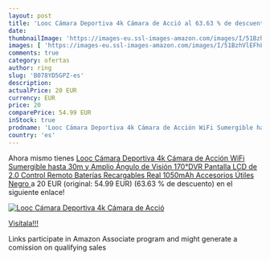 ```yaml
---
layout: post
title: 'Looc Cámara Deportiva 4k Cámara de Acció al 63.63 % de descuento'
date: 
thumbnailImage: 'https://images-eu.ssl-images-amazon.com/images/I/51BzhVlEFhL._SL200_.jpg'
images: [ 'https://images-eu.ssl-images-amazon.com/images/I/51BzhVlEFhL._SL200_.jpg' ]
comments: true
category: ofertas
author: ring
slug: 'B078YD5GPZ-es'
description:
actualPrice: 20 EUR
currency: EUR
price: 20
comparePrice: 54.99 EUR
inStock: true
prodname: 'Looc Cámara Deportiva 4k Cámara de Acción WiFi Sumergible hasta 30m y Amplio Ángulo de Visión 170°DVR  Pantalla LCD de 2.0  Control Remoto  Baterías Recargables Real 1050mAh Accesorios Útiles  Negro '
country: 'es'
---
```


Ahora mismo tienes [Looc Cámara Deportiva 4k Cámara de Acción WiFi Sumergible hasta 30m y Amplio Ángulo de Visión 170°DVR  Pantalla LCD de 2.0  Control Remoto  Baterías Recargables Real 1050mAh Accesorios Útiles  Negro ](https://www.amazon.es/dp/B078YD5GPZ/?tag=tolees-21) a 20 EUR (original: 54.99 EUR) (63.63 %  de descuento) en el siguiente enlace!

[![Looc Cámara Deportiva 4k Cámara de Acció](https://images-eu.ssl-images-amazon.com/images/I/51BzhVlEFhL._SL200_.jpg)](https://www.amazon.es/dp/B078YD5GPZ/?tag=tolees-21)

[Visítala!!!](https://www.amazon.es/dp/B078YD5GPZ/?tag=tolees-21)

Links participate in Amazon Associate program and might generate a comission on qualifying sales
